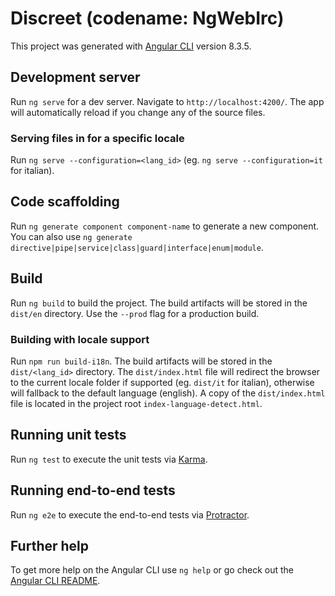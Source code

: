 # Discreet (codename: NgWebIrc)

This project was generated with [Angular CLI](https://github.com/angular/angular-cli) version 8.3.5.

## Development server

Run `ng serve` for a dev server. Navigate to `http://localhost:4200/`. The app will automatically reload if you change any of the source files.

### Serving files in for a specific locale

Run `ng serve --configuration=<lang_id>` (eg. `ng serve --configuration=it` for italian).

## Code scaffolding

Run `ng generate component component-name` to generate a new component. You can also use `ng generate directive|pipe|service|class|guard|interface|enum|module`.

## Build

Run `ng build` to build the project. The build artifacts will be stored in the `dist/en` directory. Use the `--prod` flag for a production build.

### Building with locale support

Run `npm run build-i18n`. The build artifacts will be stored in the `dist/<lang_id>` directory. The `dist/index.html` file will redirect the browser to the current locale folder if supported (eg. `dist/it` for italian), otherwise will fallback to the default language (english).
A copy of the `dist/index.html` file is located in the project root `index-language-detect.html`.

## Running unit tests

Run `ng test` to execute the unit tests via [Karma](https://karma-runner.github.io).

## Running end-to-end tests

Run `ng e2e` to execute the end-to-end tests via [Protractor](http://www.protractortest.org/).

## Further help

To get more help on the Angular CLI use `ng help` or go check out the [Angular CLI README](https://github.com/angular/angular-cli/blob/master/README.md).
